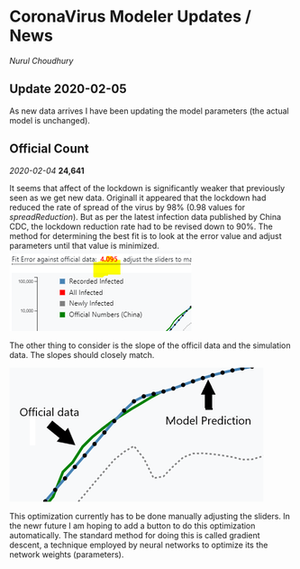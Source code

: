 # CoronaVirus Modeler Updates / News
*Nurul Choudhury* <br>



## Update 2020-02-05

As new data arrives I have been updating the model parameters (the actual model is unchanged).

## Official Count

*2020-02-04*  **24,641**

It seems that affect of the lockdown is significantly weaker that previously seen as we get new data. Originall it appeared that the lockdown 
had reduced the rate of spread of the virus by 98% (0.98 values  for *spreadReduction*). But as per the latest infection data published by China CDC, 
the lockdown reduction rate had to be revised down to 90%.  The method for determining the best fit is to look at the error value and adjust parameters until that value is minimized. 
![error in fit](Fit_error.PNG)

The other thing to consider is the slope of the officil data  and the simulation data. The slopes should closely match.

![slope comparison](official_model.png)

This optimization currently has to be done manually adjusting the sliders. In the newr future I am hoping to add a button to do this optimization automatically.
The standard method for doing this is called gradient descent, a technique employed by neural networks to optimize its the network weights (parameters).

